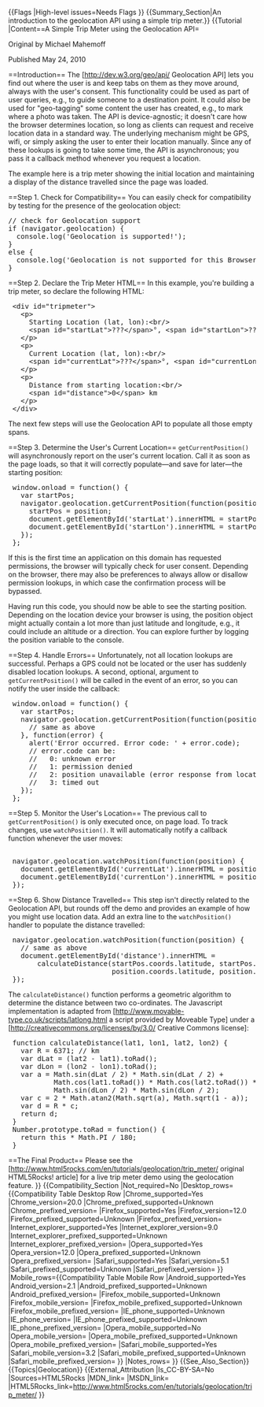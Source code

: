 {{Flags
|High-level issues=Needs Flags
}}
{{Summary_Section|An introduction to the geolocation API using a simple trip meter.}}
{{Tutorial
|Content==A Simple Trip Meter using the Geolocation API=

Original by Michael Mahemoff

Published May 24, 2010

==Introduction==
The [http://dev.w3.org/geo/api/ Geolocation API] lets you find out where the user is and keep tabs on them as they move around, always with the user's consent. This functionality could be used as part of user queries, e.g., to guide someone to a destination point. It could also be used for "geo-tagging" some content the user has created, e.g., to mark where a photo was taken. The API is device-agnostic; it doesn't care how the browser determines location, so long as clients can request and receive location data in a standard way. The underlying mechanism might be GPS, wifi, or simply asking the user to enter their location manually. Since any of these lookups is going to take some time, the API is asynchronous; you pass it a callback method whenever you request a location.

The example here is a trip meter showing the initial location and maintaining a display of the distance travelled since the page was loaded.

==Step 1. Check for Compatibility==
You can easily check for compatibility by testing for the presence of the geolocation object:

<pre>
// check for Geolocation support
if (navigator.geolocation) {
  console.log('Geolocation is supported!');
}
else {
  console.log('Geolocation is not supported for this Browser/OS version yet.');
}</pre>

==Step 2. Declare the Trip Meter HTML==
In this example, you're building a trip meter, so declare the following HTML:

<pre>
 &lt;div id="tripmeter"&gt;
   &lt;p&gt;
     Starting Location (lat, lon):&lt;br/&gt;
     &lt;span id="startLat"&gt;???&lt;/span&gt;°, &lt;span id="startLon"&gt;???&lt;/span&gt;°
   &lt;/p&gt;
   &lt;p&gt;
     Current Location (lat, lon):&lt;br/&gt;
     &lt;span id="currentLat"&gt;???&lt;/span&gt;°, &lt;span id="currentLon"&gt;???&lt;/span&gt;°
   &lt;/p&gt;
   &lt;p&gt;
     Distance from starting location:&lt;br/&gt;
     &lt;span id="distance"&gt;0&lt;/span&gt; km
   &lt;/p&gt;
 &lt;/div&gt;
</pre>

The next few steps will use the Geolocation API to populate all those empty spans.

==Step 3. Determine the User's Current Location==
<code>getCurrentPosition()</code> will asynchronously report on the user's current location. Call it as soon as the page loads, so that it will correctly populate&mdash;and save for later&mdash;the starting position:

<pre>
 window.onload = function() {
   var startPos;
   navigator.geolocation.getCurrentPosition(function(position) {
     startPos = position;
     document.getElementById('startLat').innerHTML = startPos.coords.latitude;
     document.getElementById('startLon').innerHTML = startPos.coords.longitude;
   });
 };
</pre>

If this is the first time an application on this domain has requested permissions, the browser will typically check for user consent. Depending on the browser, there may also be preferences to always allow or disallow permission lookups, in which case the confirmation process will be bypassed.

Having run this code, you should now be able to see the starting position. Depending on the location device your browser is using, the position object might actually contain a lot more than just latitude and longitude, e.g., it could include an altitude or a direction. You can explore further by logging the position variable to the console.

==Step 4. Handle Errors==
Unfortunately, not all location lookups are successful. Perhaps a GPS could not be located or the user has suddenly disabled location lookups. A second, optional, argument to <code>getCurrentPosition()</code> will be called in the event of an error, so you can notify the user inside the callback:

<pre>
 window.onload = function() {
   var startPos;
   navigator.geolocation.getCurrentPosition(function(position) {
     // same as above
   }, function(error) {
     alert('Error occurred. Error code: ' + error.code);
     // error.code can be:
     //   0: unknown error
     //   1: permission denied
     //   2: position unavailable (error response from locaton provider)
     //   3: timed out
   });
 };
</pre>

==Step 5. Monitor the User's Location==
The previous call to <code>getCurrentPosition()</code> is only executed once, on page load. To track changes, use <code>watchPosition()</code>. It will automatically notify a callback function whenever the user moves:

<pre> 
 navigator.geolocation.watchPosition(function(position) {
   document.getElementById('currentLat').innerHTML = position.coords.latitude;
   document.getElementById('currentLon').innerHTML = position.coords.longitude;
 });
</pre>

==Step 6. Show Distance Travelled==
This step isn't directly related to the Geolocation API, but rounds off the demo and provides an example of how you might use location data. Add an extra line to the <code>watchPosition()</code> handler to populate the distance travelled:

<pre>
 navigator.geolocation.watchPosition(function(position) {
   // same as above
   document.getElementById('distance').innerHTML =
       calculateDistance(startPos.coords.latitude, startPos.coords.longitude,
                         position.coords.latitude, position.coords.longitude);
 });
</pre>

The <code>calculateDistance()</code> function performs a geometric algorithm to determine the distance between two co-ordinates. The Javascript implementation is adapted from [http://www.movable-type.co.uk/scripts/latlong.html a script provided by Moveable Type] under a [http://creativecommons.org/licenses/by/3.0/ Creative Commons license]<nowiki>:</nowiki>

<pre>
 function calculateDistance(lat1, lon1, lat2, lon2) {
   var R = 6371; // km
   var dLat = (lat2 - lat1).toRad();
   var dLon = (lon2 - lon1).toRad(); 
   var a = Math.sin(dLat / 2) * Math.sin(dLat / 2) +
           Math.cos(lat1.toRad()) * Math.cos(lat2.toRad()) * 
           Math.sin(dLon / 2) * Math.sin(dLon / 2); 
   var c = 2 * Math.atan2(Math.sqrt(a), Math.sqrt(1 - a)); 
   var d = R * c;
   return d;
 }
 Number.prototype.toRad = function() {
   return this * Math.PI / 180;
 }
</pre>

==The Final Product==
Please see the [http://www.html5rocks.com/en/tutorials/geolocation/trip_meter/ original HTML5Rocks! article] for a live trip meter demo using the geolocation feature.
}}
{{Compatibility_Section
|Not_required=No
|Desktop_rows={{Compatibility Table Desktop Row
|Chrome_supported=Yes
|Chrome_version=20.0
|Chrome_prefixed_supported=Unknown
|Chrome_prefixed_version=
|Firefox_supported=Yes
|Firefox_version=12.0
|Firefox_prefixed_supported=Unknown
|Firefox_prefixed_version=
|Internet_explorer_supported=Yes
|Internet_explorer_version=9.0
|Internet_explorer_prefixed_supported=Unknown
|Internet_explorer_prefixed_version=
|Opera_supported=Yes
|Opera_version=12.0
|Opera_prefixed_supported=Unknown
|Opera_prefixed_version=
|Safari_supported=Yes
|Safari_version=5.1
|Safari_prefixed_supported=Unknown
|Safari_prefixed_version=
}}
|Mobile_rows={{Compatibility Table Mobile Row
|Android_supported=Yes
|Android_version=2.1
|Android_prefixed_supported=Unknown
|Android_prefixed_version=
|Firefox_mobile_supported=Unknown
|Firefox_mobile_version=
|Firefox_mobile_prefixed_supported=Unknown
|Firefox_mobile_prefixed_version=
|IE_phone_supported=Unknown
|IE_phone_version=
|IE_phone_prefixed_supported=Unknown
|IE_phone_prefixed_version=
|Opera_mobile_supported=No
|Opera_mobile_version=
|Opera_mobile_prefixed_supported=Unknown
|Opera_mobile_prefixed_version=
|Safari_mobile_supported=Yes
|Safari_mobile_version=3.2
|Safari_mobile_prefixed_supported=Unknown
|Safari_mobile_prefixed_version=
}}
|Notes_rows=
}}
{{See_Also_Section}}
{{Topics|Geolocation}}
{{External_Attribution
|Is_CC-BY-SA=No
|Sources=HTML5Rocks
|MDN_link=
|MSDN_link=
|HTML5Rocks_link=http://www.html5rocks.com/en/tutorials/geolocation/trip_meter/
}}